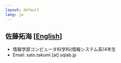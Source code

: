 ```yaml
---
layout: default
lang: ja
---
```


## 佐藤拓海 [[English](./sato_takumi_en)]

- 情報学部コンピュータ科学科(情報システム系)4年生
- Email: sato.takumi [at] sqlab.jp